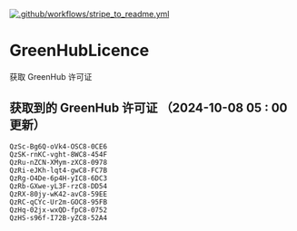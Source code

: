 [![.github/workflows/stripe_to_readme.yml](https://github.com/zjx-kimi/GreenHubLicence/actions/workflows/stripe_to_readme.yml/badge.svg)](https://github.com/zjx-kimi/GreenHubLicence/actions/workflows/stripe_to_readme.yml)
# GreenHubLicence
获取 GreenHub 许可证
## 获取到的 GreenHub 许可证 （2024-10-08 05 : 00 更新）
```
QzSc-Bg6Q-oVk4-OSC8-0CE6
QzSK-rnKC-vght-8WC8-454F
QzRu-nZCN-XMym-zXC8-0978
QzRi-eJKh-lqt4-gwC8-FC7B
QzRg-O4De-6p4H-yIC8-6DC3
QzRb-GXwe-yL3F-rzC8-DD54
QzRX-80jy-wK42-avC8-59EE
QzRC-qCYc-Ur2m-GOC8-95FB
QzHq-02jx-wxQD-fpC8-0752
QzHS-s96f-I72B-yZC8-52A4
```
